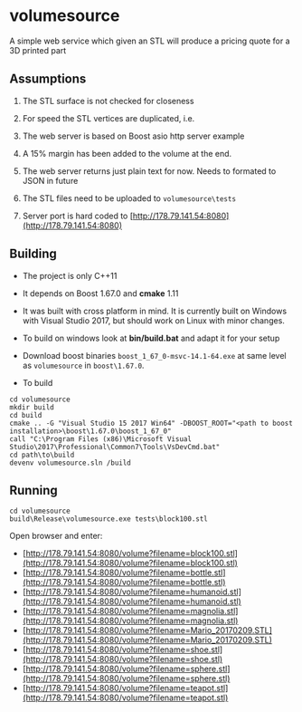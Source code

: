 # volumesource
A simple web service which given an STL will produce a pricing quote for a 3D printed part

## Assumptions 

1. The STL surface is not checked for closeness

2. For speed the STL vertices are duplicated, i.e. 

3. The web server is based on Boost asio http server example

4. A 15% margin has been added to the volume at the end.

5. The web server returns just plain text for now. Needs to formated to JSON in future

6. The STL files need to be uploaded to `volumesource\tests`

7. Server port is hard coded to [http://178.79.141.54:8080](http://178.79.141.54:8080)


## Building

* The project is only C++11 

* It depends on Boost 1.67.0 and **cmake** 1.11

* It was built with cross platform in mind. It is currently built on Windows with Visual Studio 2017, but should work on Linux with minor changes.

* To build on windows look at __bin/build.bat__ and adapt it for your setup

* Download boost binaries `boost_1_67_0-msvc-14.1-64.exe` at same level as `volumesource` in `boost\1.67.0`.

* To build
```
cd volumesource
mkdir build
cd build
cmake .. -G "Visual Studio 15 2017 Win64" -DBOOST_ROOT="<path to boost installation>\boost\1.67.0\boost_1_67_0" 
call "C:\Program Files (x86)\Microsoft Visual Studio\2017\Professional\Common7\Tools\VsDevCmd.bat"
cd path\to\build
devenv volumesource.sln /build
```

## Running

```
cd volumesource
build\Release\volumesource.exe tests\block100.stl
```

Open browser and enter:
 * [http://178.79.141.54:8080/volume?filename=block100.stl](http://178.79.141.54:8080/volume?filename=block100.stl)
 * [http://178.79.141.54:8080/volume?filename=bottle.stl](http://178.79.141.54:8080/volume?filename=bottle.stl)
 * [http://178.79.141.54:8080/volume?filename=humanoid.stl](http://178.79.141.54:8080/volume?filename=humanoid.stl)
 * [http://178.79.141.54:8080/volume?filename=magnolia.stl](http://178.79.141.54:8080/volume?filename=magnolia.stl)
 * [http://178.79.141.54:8080/volume?filename=Mario_20170209.STL](http://178.79.141.54:8080/volume?filename=Mario_20170209.STL)
 * [http://178.79.141.54:8080/volume?filename=shoe.stl](http://178.79.141.54:8080/volume?filename=shoe.stl)
 * [http://178.79.141.54:8080/volume?filename=sphere.stl](http://178.79.141.54:8080/volume?filename=sphere.stl)
 * [http://178.79.141.54:8080/volume?filename=teapot.stl](http://178.79.141.54:8080/volume?filename=teapot.stl)




